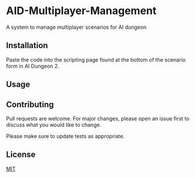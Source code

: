 # AID-Multiplayer-Management
A system to manage multiplayer scenarios for AI dungeon

## Installation 
Paste the code into the scripting page found at the bottom of the scenario form in AI Dungeon 2.

## Usage

## Contributing
Pull requests are welcome. For major changes, please open an issue first to discuss what you would like to change.

Please make sure to update tests as appropriate.

## License
[MIT](https://choosealicense.com/licenses/mit/)
